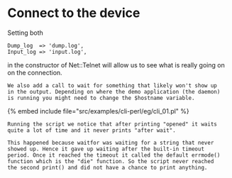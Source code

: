# Connect to the device

Setting both

    Dump_log  => 'dump.log',
    Input_log => 'input.log',

in the constructor of Net::Telnet will allow us to see
what is really going on on the connection.



```
We also add a call to wait for something that likely won't show up
in the output. Depending on where the demo application (the daemon)
is running you might need to change the $hostname variable.
```
{% embed include file="src/examples/cli-perl/eg/cli_01.pl" %}

```
Running the script we notice that after printing "opened" it waits
quite a lot of time and it never prints "after wait".

This happened because waitfor was waiting for a string that never 
showed up. Hence it gave up waiting after the built-in timeout
period. Once it reached the timeout it called the default errmode()
function which is the "die" function. So the script never reached
the second print() and did not have a chance to print anything.
```



